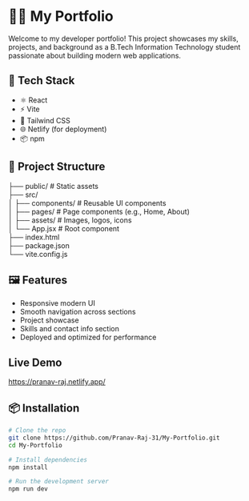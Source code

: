 # 🧑‍💻 My Portfolio

Welcome to my developer portfolio! This project showcases my skills, projects, and background as a B.Tech Information Technology student passionate about building modern web applications.

## 🚀 Tech Stack

- ⚛️ React
- ⚡ Vite
- 🎨 Tailwind CSS
- 🌐 Netlify (for deployment)
- 📦 npm

## 📁 Project Structure
├── public/ # Static assets<br>
├── src/<br>
│ ├── components/ # Reusable UI components<br>
│ ├── pages/ # Page components (e.g., Home, About)<br>
│ ├── assets/ # Images, logos, icons<br>
│ └── App.jsx # Root component<br>
├── index.html<br>
├── package.json<br>
└── vite.config.js


## 🖼️ Features

- Responsive modern UI
- Smooth navigation across sections
- Project showcase
- Skills and contact info section
- Deployed and optimized for performance

## Live Demo
https://pranav-raj.netlify.app/

## 📦 Installation

```bash
# Clone the repo
git clone https://github.com/Pranav-Raj-31/My-Portfolio.git
cd My-Portfolio

# Install dependencies
npm install

# Run the development server
npm run dev

